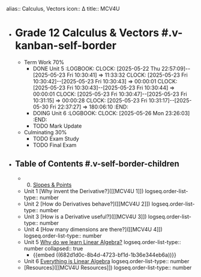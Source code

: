 alias:: Calculus, Vectors
icon:: ∆
title:: MCV4U

- # Grade 12 Calculus & Vectors #.v-kanban-self-border
	- Term Work 70%
		- DONE Unit 5
		  :LOGBOOK:
		  CLOCK: [2025-05-22 Thu 22:57:09]--[2025-05-23 Fri 10:30:41] =>  11:33:32
		  CLOCK: [2025-05-23 Fri 10:30:42]--[2025-05-23 Fri 10:30:43] =>  00:00:01
		  CLOCK: [2025-05-23 Fri 10:30:43]--[2025-05-23 Fri 10:30:44] =>  00:00:01
		  CLOCK: [2025-05-23 Fri 10:30:47]--[2025-05-23 Fri 10:31:15] =>  00:00:28
		  CLOCK: [2025-05-23 Fri 10:31:17]--[2025-05-30 Fri 22:37:27] =>  180:06:10
		  :END:
		- DOING Unit 6
		  :LOGBOOK:
		  CLOCK: [2025-05-26 Mon 23:26:03]
		  :END:
		- TODO Mark Update
	- Culminating 30%
		- TODO Exam Study
		- TODO Final Exam
- ## Table of Contents #.v-self-border-children
	- 0. [Slopes & Points]([[MCV4U/0]])
	- Unit 1 [Why invent the Derivative?]([[MCV4U 1]])
	  logseq.order-list-type:: number
	- Unit 2 [How do Derivatives behave?]([[MCV4U 2]])
	  logseq.order-list-type:: number
	- Unit 3 [How is a Derivative useful?]([[MCV4U 3]])
	  logseq.order-list-type:: number
	- Unit 4 [How many dimensions are there?]([[MCV4U 4]])
	  logseq.order-list-type:: number
	- Unit 5 [Why do we learn Linear Algebra?]([[MCV4U/5]])
	  logseq.order-list-type:: number
	  collapsed:: true
		- {{embed ((682d1d0c-8b4d-4723-bf1d-1b36e344eb6a))}}
	- Unit 6 [Everything is Linear Algebra]([[MCV4U/6]])
	  logseq.order-list-type:: number
	- [Resources]([[MCV4U Resources]])
	  logseq.order-list-type:: number